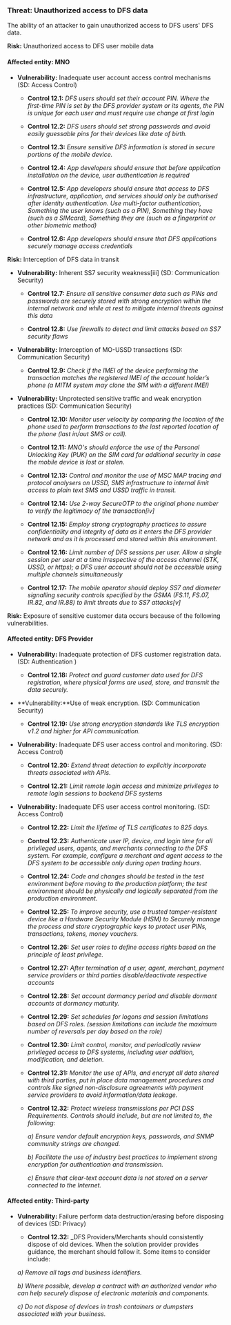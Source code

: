 ### Threat:  Unauthorized access to DFS data
The ability of an attacker to gain unauthorized access to DFS users' DFS data.
 
**Risk:**  Unauthorized access to DFS user mobile data 

#### Affected entity: MNO
* **Vulnerability:** Inadequate user account access control mechanisms (SD: Access Control)

  * **Control 12.1:** _DFS users should set their account PIN. Where the first-time PIN is set by the DFS provider system or its agents, the PIN is unique for each user and must require use change at first login_

  * **Control 12.2:** _DFS users should set strong passwords and avoid easily guessable pins for their devices like date of birth._

  * **Control 12.3:** _Ensure sensitive DFS information is stored in secure portions of the mobile device._

  * **Control 12.4:** _App developers should ensure that before application installation on the device, user authentication is required_
  * **Control 12.5:**  _App developers should ensure that access to DFS infrastructure, application, and services should only be authorised after identity authentication. Use multi-factor authentication, Something the user knows (such as a PIN), Something they have (such as a SIMcard), Something they are (such as a fingerprint or other biometric method)_

  * **Control 12.6:** _App developers should ensure that DFS applications securely manage access credentials_
  
**Risk:**  Interception of DFS data in transit 

* **Vulnerability:** Inherent SS7 security weakness[iii] (SD: Communication Security)

  * **Control 12.7:** _Ensure all sensitive consumer data such as PINs and passwords are securely stored with strong encryption within the internal network and while at rest to mitigate internal threats against this data_

  * **Control 12.8:** _Use firewalls to detect and limit attacks based on SS7 security flaws_

* **Vulnerability:** Interception of MO-USSD transactions (SD: Communication Security)

  * **Control 12.9:** _Check if the IMEI of the device performing the transaction matches the registered IMEI of the account holder’s phone (a MITM system may clone the SIM with a different IMEI)_

* **Vulnerability:** Unprotected sensitive traffic and weak encryption practices (SD: Communication Security)

  * **Control 12.10:** _Monitor user velocity by comparing the location of the phone used to perform transactions to the last reported location of the phone (last in/out SMS or call)._

  * **Control 12.11:** _MNO's should enforce the use of the Personal Unlocking Key (PUK) on the SIM card for additional security in case the mobile device is lost or stolen._

  * **Control 12.13:**  _Control and monitor the use of MSC MAP tracing and protocol analysers on USSD, SMS infrastructure to internal limit access to plain text SMS and USSD traffic in transit._

  * **Control 12.14:**  _Use 2-way SecureOTP to the original phone number to verify the legitimacy of the transaction[iv]_
  * **Control 12.15:**  _Employ strong cryptography practices to assure confidentiality and integrity of data as it enters the DFS provider network and as it is processed and stored within this environment._
  * **Control 12.16:** _Limit number of DFS sessions per user. Allow a single session per user at a time irrespective of the access channel (STK, USSD, or https); a DFS user account should not be accessible using multiple channels simultaneously_
  * **Control 12.17:**  _The mobile operator should deploy SS7 and diameter signalling security controls specified by the GSMA (FS.11, FS.07, IR.82, and IR.88) to limit threats due to SS7 attacks[v]_

**Risk:**  Exposure of sensitive customer data occurs because of the following vulnerabilities.

#### Affected entity: DFS Provider

* **Vulnerability:** Inadequate protection of DFS customer registration data. (SD: Authentication )

  * **Control 12.18:** _Protect and guard customer data used for DFS registration, where physical forms are used, store, and transmit the data securely._
* **Vulnerability:**Use of weak encryption. (SD: Communication Security)

  * **Control 12.19:** _Use strong encryption standards like TLS encryption v1.2 and higher for API communication._
  
* **Vulnerability:** Inadequate DFS user access control and monitoring. (SD: Access Control)

  * **Control 12.20:** _Extend threat detection to explicitly incorporate threats associated with APIs._

  * **Control 12.21:** _Limit remote login access and minimize privileges to remote login sessions to backend DFS systems_

* **Vulnerability:** Inadequate DFS user access control  monitoring. (SD: Access Control)

   * **Control 12.22:** _Limit the lifetime of TLS certificates to 825 days._

   * **Control 12.23:** _Authenticate user IP, device, and login time for all privileged users, agents, and merchants connecting to the DFS system. For example, configure a merchant and agent access to the DFS system to be accessible only during open trading hours._

   * **Control 12.24:** _Code and changes should be tested in the test environment before moving to the production platform; the test environment should be physically and logically separated from the production environment._

   * **Control 12.25:**  _To improve security, use a trusted tamper-resistant device like a Hardware Security Module (HSM) to Securely manage the process and store cryptographic keys to protect user PINs, transactions, tokens, money vouchers._

   * **Control 12.26:**  _Set user roles to define access rights based on the principle of least privilege._

   * **Control 12.27:**  _After termination of a user, agent, merchant, payment service providers or third parties disable/deactivate respective accounts_

   * **Control 12.28:**  _Set account dormancy period and disable dormant accounts at dormancy maturity._

   * **Control 12.29:**  _Set schedules for logons and session limitations based on DFS roles. (session limitations can include the maximum number of reversals per day based on the role)_
   
   * **Control 12.30:** _Limit control, monitor, and periodically review privileged access to DFS systems, including user addition, modification, and deletion._

   * **Control 12.31:** _Monitor the use of APIs, and encrypt all data shared with third parties, put in place data management procedures and controls like signed non-disclosure agreements with payment service providers to avoid information/data leakage._

   * **Control 12.32:** _Protect wireless transmissions per PCI DSS Requirements. Controls should include, but are not limited to, the following:_
    
      _a) Ensure vendor default encryption keys, passwords, and SNMP community strings are changed._
    
      _b) Facilitate the use of industry best practices to implement strong encryption for authentication and transmission._
    
      _c) Ensure that clear-text account data is not stored on a server connected to the Internet._


#### Affected entity: Third-party

* **Vulnerability:** Failure perform data destruction/erasing before disposing of devices (SD: Privacy)

   * **Control 12.32:** _DFS Providers/Merchants should consistently dispose of old devices. When the solution provider provides guidance, the merchant should follow it. Some items to consider include: 
    
    _a) Remove all tags and business identifiers._

    _b) Where possible, develop a contract with an authorized vendor who can help securely dispose of electronic materials and components._
    
    _c) Do not dispose of devices in trash containers or dumpsters associated with your business._